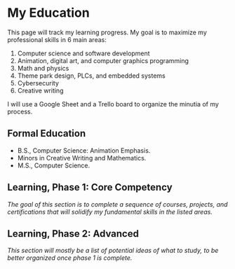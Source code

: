 # My Education

This page will track my learning progress. My goal is to maximize my professional skills in 6 main areas:

1. Computer science and software development
2. Animation, digital art, and computer graphics programming
3. Math and physics
4. Theme park design, PLCs, and embedded systems
5. Cybersecurity
6. Creative writing

I will use a Google Sheet and a Trello board to organize the minutia of my process.

## Formal Education

- B.S., Computer Science: Animation Emphasis.
- Minors in Creative Writing and Mathematics.
- M.S., Computer Science. 

## Learning, Phase 1: Core Competency
*The goal of this section is to complete a sequence of courses, projects, and certifications that will solidify my fundamental skills in the listed areas.*

## Learning, Phase 2: Advanced

*This section will mostly be a list of potential ideas of what to study, to be better organized once phase 1 is complete.*
